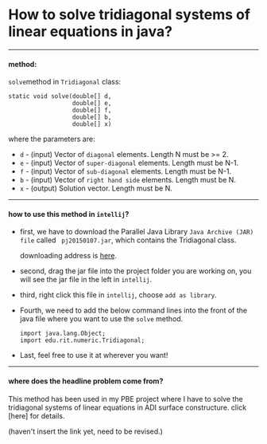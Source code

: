 # How to solve tridiagonal systems of linear equations in java?
-----

#### method:

`solve`method in `Tridiagonal` class:
```
static void	solve(double[] d, 
                  double[] e, 
                  double[] f, 
                  double[] b, 
                  double[] x) 
```
where the parameters are:
- `d` - (input) Vector of `diagonal` elements. Length N must be >= 2.
- `e` - (input) Vector of `super-diagonal` elements. Length must be N-1.
- `f` - (input) Vector of `sub-diagonal` elements. Length must be N-1.
- `b` - (input) Vector of `right hand side` elements. Length must be N.
- `x` - (output) Solution vector. Length must be N.

-----
#### how to use this method in `intellij`?
- first, we have to download the Parallel Java Library `Java Archive (JAR) file` called ` pj20150107.jar`, which contains the Tridiagonal class.

	downloading address is [here](https://www.cs.rit.edu/~ark/pj.shtml#license).
    
- second, drag the jar file into the project folder you are working on, you will see the jar file in the left in `intellij`.
- third, right click this file in `intellij`, choose `add as library`.
- Fourth, we need to add the below command lines into the front of the java file where you want to use the `solve` method.
	```
	import java.lang.Object;
	import edu.rit.numeric.Tridiagonal;
	```
- Last, feel free to use it at wherever you want!
-----
#### where does the headline problem come from?
This method has been used in my PBE project where I have to solve the tridiagonal systems of linear equations in ADI surface constructure.
click [here] for details.

(haven't insert the link yet, need to be revised.)
    
    



